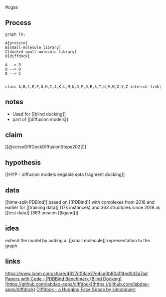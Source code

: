 #cgas 


## Process
```mermaid
graph TD;

A[protein] 
B[small-molecule library] 
C[docked small-molecule library]
D[diffdock]

A --> D 
B --> D 
D --> C


class A,B,C,E,F,G,H,I,J,K,L,M,N,O,P,Q,R,S,T,U,V,W,X,Y,Z internal-link;
```


## notes
* Used for [[blind docking]] 
* part of [[diffusion models]]

##  claim
[[@corsoDiffDockDiffusionSteps2022]]

## hypothesis  
[[HYP - diffusion models engable sota fragment docking]]


## data 
[[time-split PDBind]] based on [[PDBind]] with complexes from 2018 and earlier for [[training data]] (17k instances) and 363 structures since 2019 as [[test data]] (363 unseen [[ligand]])

## idea 
extend the model by adding a .[[small molecule]] representation to the graph

## links
https://www.loom.com/share/4627d08ae27e4ca0b80a1f4ed0d2a7ad
[Papers with Code - PDBBind Benchmark (Blind Docking)](https://paperswithcode.com/sota/blind-docking-on-pdbbind?p=diffdock-diffusion-steps-twists-and-turns-for)
[](https://github.com/labdao-apps/diffdock)[https://github.com/labdao-apps/diffdock](https://github.com/labdao-apps/diffdock)
[Diffdock - a Hugging Face Space by simonduerr](https://huggingface.co/spaces/simonduerr/diffdock)